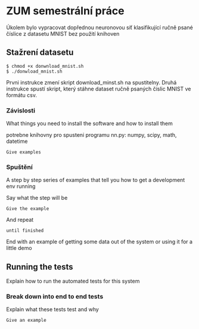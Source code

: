 # ZUM semestrální práce

Úkolem bylo vypracovat dopřednou neuronovou síť klasifikující ručně psané číslice z datasetu MNIST bez použití knihoven  

## Stažrení datasetu

```
$ chmod +x donwnload_mnist.sh
$ ./donwload_mnist.sh
```
Prvni instrukce zmení skript download_minst.sh na spustitelny.
Druhá instrukce spustí skript, který stáhne dataset ručně psaných číslic MNIST ve formátu csv.

### Závislosti

What things you need to install the software and how to install them

potrebne knihovny pro spusteni programu nn.py: numpy, scipy, math, datetime




```
Give examples
```

### Spuštění

A step by step series of examples that tell you how to get a development env running

Say what the step will be

```
Give the example
```

And repeat

```
until finished
```

End with an example of getting some data out of the system or using it for a little demo

## Running the tests

Explain how to run the automated tests for this system

### Break down into end to end tests

Explain what these tests test and why

```
Give an example
```

